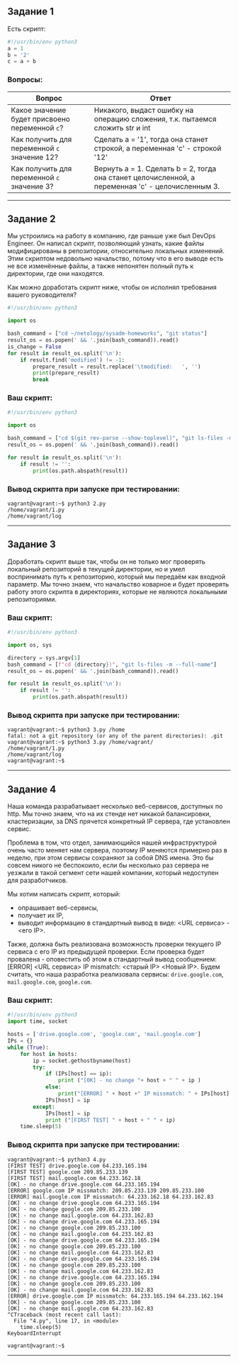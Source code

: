 ## Задание 1

Есть скрипт:
```python
#!/usr/bin/env python3
a = 1
b = '2'
c = a + b
```

### Вопросы:

| Вопрос  | Ответ                                                                                             |
| ------------- |---------------------------------------------------------------------------------------------------|
| Какое значение будет присвоено переменной `c`?  | Никакого, выдаст ошибку на операцию сложения, т.к. пытаемся сложить str и int                     |
| Как получить для переменной `c` значение 12?  | Сделать a = '1', тогда она станет строкой, а переменная 'c' - строкой '12'                        |
| Как получить для переменной `c` значение 3?  | Вернуть a = 1. Сделать b = 2, тогда она станет целочисленной, а переменная 'c' - целочисленным 3. |

------

## Задание 2

Мы устроились на работу в компанию, где раньше уже был DevOps Engineer. Он написал скрипт, позволяющий узнать, какие файлы модифицированы в репозитории, относительно локальных изменений. Этим скриптом недовольно начальство, потому что в его выводе есть не все изменённые файлы, а также непонятен полный путь к директории, где они находятся. 

Как можно доработать скрипт ниже, чтобы он исполнял требования вашего руководителя?

```python
#!/usr/bin/env python3

import os

bash_command = ["cd ~/netology/sysadm-homeworks", "git status"]
result_os = os.popen(' && '.join(bash_command)).read()
is_change = False
for result in result_os.split('\n'):
    if result.find('modified') != -1:
        prepare_result = result.replace('\tmodified:   ', '')
        print(prepare_result)
        break
```

### Ваш скрипт:
```python
#!/usr/bin/env python3

import os

bash_command = ["cd $(git rev-parse --show-toplevel)", "git ls-files -m --full-name"]
result_os = os.popen(' && '.join(bash_command)).read()

for result in result_os.split('\n'):
    if result != '':
        print(os.path.abspath(result))
```

### Вывод скрипта при запуске при тестировании:
```
vagrant@vagrant:~$ python3 2.py
/home/vagrant/1.py
/home/vagrant/log
```

------

## Задание 3

Доработать скрипт выше так, чтобы он не только мог проверять локальный репозиторий в текущей директории, но и умел воспринимать путь к репозиторию, который мы передаём как входной параметр. Мы точно знаем, что начальство коварное и будет проверять работу этого скрипта в директориях, которые не являются локальными репозиториями.

### Ваш скрипт:
```python
#!/usr/bin/env python3

import os, sys

directory = sys.argv[1]
bash_command = [f"cd {directory})", "git ls-files -m --full-name"]
result_os = os.popen(' && '.join(bash_command)).read()

for result in result_os.split('\n'):
    if result != '':
        print(os.path.abspath(result))
```

### Вывод скрипта при запуске при тестировании:
```
vagrant@vagrant:~$ python3 3.py /home
fatal: not a git repository (or any of the parent directories): .git
vagrant@vagrant:~$ python3 3.py /home/vagrant/
/home/vagrant/1.py
/home/vagrant/log
vagrant@vagrant:~$
```

------

## Задание 4

Наша команда разрабатывает несколько веб-сервисов, доступных по http. Мы точно знаем, что на их стенде нет никакой балансировки, кластеризации, за DNS прячется конкретный IP сервера, где установлен сервис. 

Проблема в том, что отдел, занимающийся нашей инфраструктурой очень часто меняет нам сервера, поэтому IP меняются примерно раз в неделю, при этом сервисы сохраняют за собой DNS имена. Это бы совсем никого не беспокоило, если бы несколько раз сервера не уезжали в такой сегмент сети нашей компании, который недоступен для разработчиков. 

Мы хотим написать скрипт, который: 
- опрашивает веб-сервисы, 
- получает их IP, 
- выводит информацию в стандартный вывод в виде: <URL сервиса> - <его IP>. 

Также, должна быть реализована возможность проверки текущего IP сервиса c его IP из предыдущей проверки. Если проверка будет провалена - оповестить об этом в стандартный вывод сообщением: [ERROR] <URL сервиса> IP mismatch: <старый IP> <Новый IP>. Будем считать, что наша разработка реализовала сервисы: `drive.google.com`, `mail.google.com`, `google.com`.

### Ваш скрипт:
```python
#!/usr/bin/env python3
import time, socket

hosts = ['drive.google.com', 'google.com', 'mail.google.com']
IPs = {}
while (True):
    for host in hosts:
        ip = socket.gethostbyname(host)
        try:
            if (IPs[host] == ip):
                print ("[OK] - no change "+ host + " " + ip )
            else:
                print("[ERROR] " + host +" IP missmatch: " + IPs[host] + " " + ip)
            IPs[host] = ip
        except:
            IPs[host] = ip
            print ("[FIRST TEST] " + host + " " + ip)
    time.sleep(5)
```

### Вывод скрипта при запуске при тестировании:
```
vagrant@vagrant:~$ python3 4.py
[FIRST TEST] drive.google.com 64.233.165.194
[FIRST TEST] google.com 209.85.233.139
[FIRST TEST] mail.google.com 64.233.162.18
[OK] - no change drive.google.com 64.233.165.194
[ERROR] google.com IP missmatch: 209.85.233.139 209.85.233.100
[ERROR] mail.google.com IP missmatch: 64.233.162.18 64.233.162.83
[OK] - no change drive.google.com 64.233.165.194
[OK] - no change google.com 209.85.233.100
[OK] - no change mail.google.com 64.233.162.83
[OK] - no change drive.google.com 64.233.165.194
[OK] - no change google.com 209.85.233.100
[OK] - no change mail.google.com 64.233.162.83
[OK] - no change drive.google.com 64.233.165.194
[OK] - no change google.com 209.85.233.100
[OK] - no change mail.google.com 64.233.162.83
[OK] - no change drive.google.com 64.233.165.194
[OK] - no change google.com 209.85.233.100
[OK] - no change mail.google.com 64.233.162.83
[OK] - no change drive.google.com 64.233.165.194
[OK] - no change google.com 209.85.233.100
[OK] - no change mail.google.com 64.233.162.83
[ERROR] drive.google.com IP missmatch: 64.233.165.194 64.233.162.194
[OK] - no change google.com 209.85.233.100
[OK] - no change mail.google.com 64.233.162.83
^CTraceback (most recent call last):
  File "4.py", line 17, in <module>
    time.sleep(5)
KeyboardInterrupt

vagrant@vagrant:~$
```

------